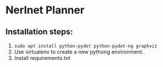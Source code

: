 # Nerlnet Planner

## Installation steps:  

1. ```sudo apt install python-pydot python-pydot-ng graphviz```  
2. Use virtualenv to create a new pythong environment.
3. Install requirements.txt